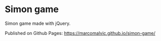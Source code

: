 # Simon game
Simon game made with jQuery.

Published on Github Pages: https://marcomalvic.github.io/simon-game/
